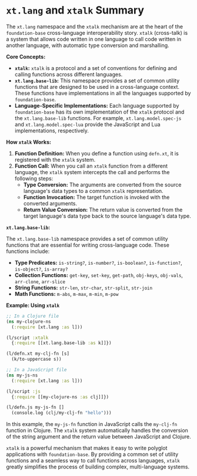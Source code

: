 # `xt.lang` and `xtalk` Summary

The `xt.lang` namespace and the `xtalk` mechanism are at the heart of the `foundation-base` cross-language interoperability story. `xtalk` (cross-talk) is a system that allows code written in one language to call code written in another language, with automatic type conversion and marshalling.

**Core Concepts:**

*   **`xtalk`:** `xtalk` is a protocol and a set of conventions for defining and calling functions across different languages.
*   **`xt.lang.base-lib`:** This namespace provides a set of common utility functions that are designed to be used in a cross-language context. These functions have implementations in all the languages supported by `foundation-base`.
*   **Language-Specific Implementations:** Each language supported by `foundation-base` has its own implementation of the `xtalk` protocol and the `xt.lang.base-lib` functions. For example, `xt.lang.model.spec-js` and `xt.lang.model.spec-lua` provide the JavaScript and Lua implementations, respectively.

**How `xtalk` Works:**

1.  **Function Definition:** When you define a function using `defn.xt`, it is registered with the `xtalk` system.
2.  **Function Call:** When you call an `xtalk` function from a different language, the `xtalk` system intercepts the call and performs the following steps:
    *   **Type Conversion:** The arguments are converted from the source language's data types to a common `xtalk` representation.
    *   **Function Invocation:** The target function is invoked with the converted arguments.
    *   **Return Value Conversion:** The return value is converted from the target language's data type back to the source language's data type.

**`xt.lang.base-lib`:**

The `xt.lang.base-lib` namespace provides a set of common utility functions that are essential for writing cross-language code. These functions include:

*   **Type Predicates:** `is-string?`, `is-number?`, `is-boolean?`, `is-function?`, `is-object?`, `is-array?`
*   **Collection Functions:** `get-key`, `set-key`, `get-path`, `obj-keys`, `obj-vals`, `arr-clone`, `arr-slice`
*   **String Functions:** `str-len`, `str-char`, `str-split`, `str-join`
*   **Math Functions:** `m-abs`, `m-max`, `m-min`, `m-pow`

**Example: Using `xtalk`**

```clojure
;; In a Clojure file
(ns my-clojure-ns
  (:require [xt.lang :as l]))

(l/script :xtalk
  {:require [[xt.lang.base-lib :as k]]})

(l/defn.xt my-clj-fn [s]
  (k/to-uppercase s))

;; In a JavaScript file
(ns my-js-ns
  (:require [xt.lang :as l]))

(l/script :js
  {:require [[my-clojure-ns :as clj]]})

(l/defn.js my-js-fn []
  (console.log (clj/my-clj-fn "hello")))
```

In this example, the `my-js-fn` function in JavaScript calls the `my-clj-fn` function in Clojure. The `xtalk` system automatically handles the conversion of the string argument and the return value between JavaScript and Clojure.

`xtalk` is a powerful mechanism that makes it easy to write polyglot applications with `foundation-base`. By providing a common set of utility functions and a seamless way to call functions across languages, `xtalk` greatly simplifies the process of building complex, multi-language systems.
